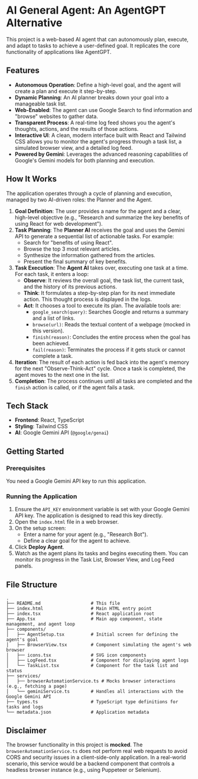 # AI General Agent: An AgentGPT Alternative

This project is a web-based AI agent that can autonomously plan, execute, and adapt to tasks to achieve a user-defined goal. It replicates the core functionality of applications like AgentGPT.

## Features

-   **Autonomous Operation**: Define a high-level goal, and the agent will create a plan and execute it step-by-step.
-   **Dynamic Planning**: An AI planner breaks down your goal into a manageable task list.
-   **Web-Enabled**: The agent can use Google Search to find information and "browse" websites to gather data.
-   **Transparent Process**: A real-time log feed shows you the agent's thoughts, actions, and the results of those actions.
-   **Interactive UI**: A clean, modern interface built with React and Tailwind CSS allows you to monitor the agent's progress through a task list, a simulated browser view, and a detailed log feed.
-   **Powered by Gemini**: Leverages the advanced reasoning capabilities of Google's Gemini models for both planning and execution.

## How It Works

The application operates through a cycle of planning and execution, managed by two AI-driven roles: the Planner and the Agent.

1.  **Goal Definition**: The user provides a name for the agent and a clear, high-level objective (e.g., "Research and summarize the key benefits of using React for web development").
2.  **Task Planning**: The **Planner AI** receives the goal and uses the Gemini API to generate a sequential list of actionable tasks. For example:
    -   Search for "benefits of using React".
    -   Browse the top 3 most relevant articles.
    -   Synthesize the information gathered from the articles.
    -   Present the final summary of key benefits.
3.  **Task Execution**: The **Agent AI** takes over, executing one task at a time. For each task, it enters a loop:
    -   **Observe**: It reviews the overall goal, the task list, the current task, and the history of its previous actions.
    -   **Think**: It formulates a step-by-step plan for its next immediate action. This thought process is displayed in the logs.
    -   **Act**: It chooses a tool to execute its plan. The available tools are:
        -   `google_search(query)`: Searches Google and returns a summary and a list of links.
        -   `browse(url)`: Reads the textual content of a webpage (mocked in this version).
        -   `finish(reason)`: Concludes the entire process when the goal has been achieved.
        -   `fail(reason)`: Terminates the process if it gets stuck or cannot complete a task.
4.  **Iteration**: The result of each action is fed back into the agent's memory for the next "Observe-Think-Act" cycle. Once a task is completed, the agent moves to the next one in the list.
5.  **Completion**: The process continues until all tasks are completed and the `finish` action is called, or if the agent fails a task.

## Tech Stack

-   **Frontend**: React, TypeScript
-   **Styling**: Tailwind CSS
-   **AI**: Google Gemini API (`@google/genai`)

## Getting Started

### Prerequisites

You need a Google Gemini API key to run this application.

### Running the Application

1.  Ensure the `API_KEY` environment variable is set with your Google Gemini API key. The application is designed to read this key directly.
2.  Open the `index.html` file in a web browser.
3.  On the setup screen:
    -   Enter a name for your agent (e.g., "Research Bot").
    -   Define a clear goal for the agent to achieve.
4.  Click **Deploy Agent**.
5.  Watch as the agent plans its tasks and begins executing them. You can monitor its progress in the Task List, Browser View, and Log Feed panels.

## File Structure

```
.
├── README.md                   # This file
├── index.html                  # Main HTML entry point
├── index.tsx                   # React application root
├── App.tsx                     # Main app component, state management, and agent loop
├── components/
│   ├── AgentSetup.tsx          # Initial screen for defining the agent's goal
│   ├── BrowserView.tsx         # Component simulating the agent's web browser
│   ├── icons.tsx               # SVG icon components
│   ├── LogFeed.tsx             # Component for displaying agent logs
│   └── TaskList.tsx            # Component for the task list and status
├── services/
│   ├── browserAutomationService.ts # Mocks browser interactions (e.g., fetching a page)
│   └── geminiService.ts        # Handles all interactions with the Google Gemini API
├── types.ts                    # TypeScript type definitions for tasks and logs
└── metadata.json               # Application metadata
```

## Disclaimer

The browser functionality in this project is **mocked**. The `browserAutomationService.ts` does not perform real web requests to avoid CORS and security issues in a client-side-only application. In a real-world scenario, this service would be a backend component that controls a headless browser instance (e.g., using Puppeteer or Selenium).
